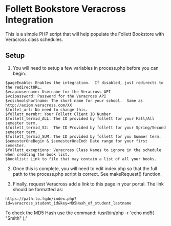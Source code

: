 # Follett Bookstore Veracross Integration

This is a simple PHP script that will help populate the Follett 
Bookstore with Veracross class schedules.

## Setup
1) You will need to setup a few variables in process.php before you can begin.

```
$pageEnable: Enables the integration.  If disabled, just redirects to the redirectURL.
$vcapiusername: Username for the Veracross API
$vcipassword: Password for the Veracross API
$vcschoolshortname: The short name for your school.  Same as http://axiom.veracross.com/XX
$follet_url: No need to change this.
$follett_mernbr: Your Follett Client ID Number
$follett_termid_ALL: The ID provided by follett for your Fall/All semester term.
$follett_termid_S2:  The ID Provided by follett for your Spring/Second semester term.
$follett_termid_SUM: The ID provided by follett for you Summer term.
$semesterOneBegin & $semesterOneEnd: Date range for your first semester.
$follett_exceptions: Veracross Class Names to ignore in the schedule when creating the book list.
$booklist: Link to file that may contain a list of all your books.

```

2) Once this is complete, you will need to edit index.php so that the full path to the process.php script is 
correct.  See makeRequest() function.

3) Finally, request Veracross add a link to this page in your portal.  The link should be formatted as:
```
https://path.to.fqdn/index.php?id=veracross_student_id&key=MD5Hash_of_student_lastname
```
To check the MD5 Hash use the command: /usr/bin/php -r 'echo md5( "Smith" );'

